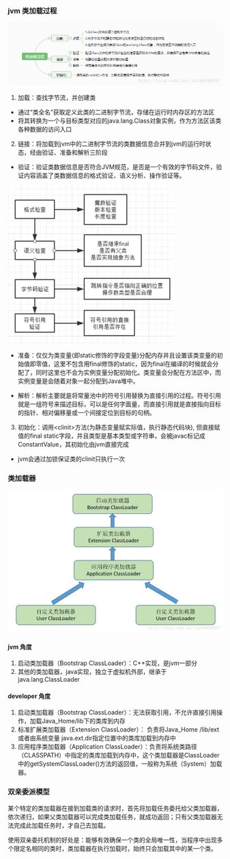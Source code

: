 ### jvm 类加载过程
![](../pic/classloader.png)

1. 加载：查找字节流，并创建类
- 通过“类全名”获取定义此类的二进制字节流，存储在运行时内存区的方法区
- 将其转换为一个与目标类型对应的java.lang.Class对象实例，作为方法区该类各种数据的访问入口
2. 链接：将加载到jvm中的二进制字节流的类数据信息合并到jvm的运行时状态，经由验证、准备和解析三阶段
- 验证：验证类数据信息是否符合JVM规范，是否是一个有效的字节码文件，验证内容涵盖了类数据信息的格式验证、语义分析、操作验证等。

![](../pic/confirmOfClassLoader.png)

- 准备：仅仅为类变量(即static修饰的字段变量)分配内存并且设置该类变量的初始值即零值，这里不包含用final修饰的static，因为final在编译的时候就会分配了，同时这里也不会为实例变量分配初始化。类变量会分配在方法区中，而实例变量是会随着对象一起分配到Java堆中。

- 解析：解析主要就是将常量池中的符号引用替换为直接引用的过程。符号引用就是一组符号来描述目标，可以是任何字面量，而直接引用就是直接指向目标的指针、相对偏移量或一个间接定位到目标的句柄。

3. 初始化：调用\<clinit\>方法(为静态变量赋实际值，执行静态代码块), 但直接赋值的final static字段，并且类型是基本类型或字符串，会被javac标记成ConstantValue，其初始化由jvm直接完成

- jvm会通过加锁保证类的clinit只执行一次

### 类加载器
![](../pic/classLoaderCategory.png)
#### jvm 角度
1. 启动类加载器（Bootstrap ClassLoader）：C++实现，是jvm一部分
2. 其他的类加载器，java实现，独立于虚拟机外部，继承于java.lang.ClassLoader

#### developer 角度
1. 启动类加载器（Bootstrap ClassLoader）：无法获取引用，不允许直接引用操作，加载Java_Home/lib下的类库到内存
2. 标准扩展类加载器（Extension ClassLoader）： 负责将Java_Home /lib/ext或者由系统变量 java.ext.dir指定位置中的类库加载到内存中
3. 应用程序类加载器（Application ClassLoader）：负责将系统类路径（CLASSPATH）中指定的类库加载到内存中，这个类加载器是ClassLoader中的getSystemClassLoader()方法的返回值，一般称为系统（System）加载器。

### 双亲委派模型
某个特定的类加载器在接到加载类的请求时，首先将加载任务委托给父类加载器，依次递归，如果父类加载器可以完成类加载任务，就成功返回；只有父类加载器无法完成此加载任务时，才自己去加载。

使用双亲委托机制的好处是：能够有效确保一个类的全局唯一性，当程序中出现多个限定名相同的类时，类加载器在执行加载时，始终只会加载其中的某一个类。